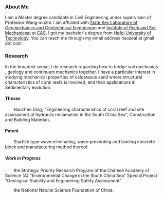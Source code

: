 ### About Me

I am a Master degree candidate in Civil Engineering under supervision of Professor Wang-xinzhi. I am affliated with [State Key Laboratory of Geomechanics and Geotechnical Engineering](http://www.sklgme.org/) and [Institute of Rock and Soil Mechanicsat](http://www.whrsm.ac.cn/) at [CAS](http://www.cas.ac.cn/). I got my bachelor's degree from [Hefei University of Technology](https://www.hfut.edu.cn/). You can reach me through my email address haozeal at gmail dot com.

### Research

In the broadest sense, I do research regarding how to bridge soil mechanics ,  geology and continuum mechanics together. I have a particular interest in studying mechanical properties of calcareous sand where structural characteristics of coral reefs is involved, and their applications in Sedimentary evolution.

#### Theses


<P style="text-indent:2em;">
Haozhen Ding, "Engineering characteristics of coral reef and site assessment of hydraulic reclamation in the South China Sea", Construction and Building Materials.
</p>

#### Patent

<P style="text-indent:2em;"> 
Starfish type wave-eliminating, wave-preventing and landing concrete block and manufacturing method thereof.
</p>

##### Work in Progress


<P style="text-indent:2em;"> the Strategic Priority Research Program of the Chinese Academy of Science (A) "Environmental Change in the South China Sea" Special Project "Geological Stability and Engineering Safety Assessment".</p>
  
<P style="text-indent:2em;"> the National Natural Science Foundation of China.
</p>

